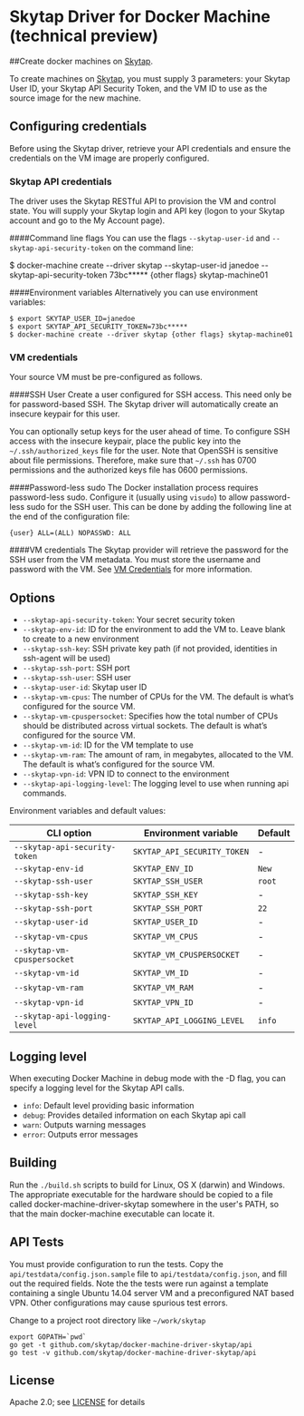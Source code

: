 # Skytap Driver for Docker Machine (technical preview)
##Create docker machines on [Skytap](http://www.skytap.com).

To create machines on [Skytap](http://www.skytap.com), you must supply 3 parameters: your Skytap User ID, your Skytap API Security Token, and the VM ID to use as the source image for the new machine.

## Configuring credentials
Before using the Skytap driver, retrieve your API credentials and ensure the credentials on the VM image are properly configured.

### Skytap API credentials
The driver uses the Skytap RESTful API to provision the VM and control state. You will supply your Skytap login and API key (logon to your Skytap account and go to the My Account page).

####Command line flags
You can use the flags `--skytap-user-id` and `--skytap-api-security-token` on the command line:

  $ docker-machine create --driver skytap --skytap-user-id janedoe --skytap-api-security-token 73bc***** {other flags} skytap-machine01

####Environment variables
Alternatively you can use environment variables:

    $ export SKYTAP_USER_ID=janedoe
    $ export SKYTAP_API_SECURITY_TOKEN=73bc*****
    $ docker-machine create --driver skytap {other flags} skytap-machine01

### VM credentials
Your source VM must be pre-configured as follows.

####SSH User
Create a user configured for SSH access. This need only be for password-based SSH. The Skytap driver will automatically create an insecure keypair for this user.

You can optionally setup keys for the user ahead of time. To configure SSH access with the insecure keypair, place the public key into the `~/.ssh/authorized_keys` file for the user. Note that OpenSSH is sensitive about file permissions. Therefore, make sure that `~/.ssh` has 0700 permissions and the authorized keys file has 0600 permissions.

####Password-less sudo
The Docker installation process requires password-less sudo. Configure it (usually using `visudo`) to allow password-less sudo for the SSH user. This can be done by adding the following line at the end of the configuration file:

  `{user} ALL=(ALL) NOPASSWD: ALL`

####VM credentials
The Skytap provider will retrieve the password for the SSH user from the VM metadata. You must store the username and password with the VM. See [VM Credentials](http://help.skytap.com/#VM_Settings_Credentials.html) for more information.

## Options

-   `--skytap-api-security-token`: Your secret security token
-   `--skytap-env-id`: ID for the environment to add the VM to. Leave blank to create to a new environment
-   `--skytap-ssh-key`:	SSH private key path (if not provided, identities in ssh-agent will be used)
-   `--skytap-ssh-port`: SSH port
-   `--skytap-ssh-user`: SSH user
-   `--skytap-user-id`:	Skytap user ID
-   `--skytap-vm-cpus`: The number of CPUs for the VM. The default is what’s configured for the source VM.
-   `--skytap-vm-cpuspersocket`: Specifies how the total number of CPUs should be distributed across virtual sockets. The default is what’s configured for the source VM.
-   `--skytap-vm-id`:	ID for the VM template to use
-   `--skytap-vm-ram`: The amount of ram, in megabytes, allocated to the VM. The default is what’s configured for the source VM.
-   `--skytap-vpn-id`: VPN ID to connect to the environment
-   `--skytap-api-logging-level`: The logging level to use when running api commands.


Environment variables and default values:

| CLI option                               | Environment variable        | Default          |
| ---------------------------------------- | ----------------------------| ---------------- |
| `--skytap-api-security-token`            | `SKYTAP_API_SECURITY_TOKEN` | -                |
| `--skytap-env-id`                        | `SKYTAP_ENV_ID`             | `New`            |
| `--skytap-ssh-user`                      | `SKYTAP_SSH_USER`           | `root`           |
| `--skytap-ssh-key`                       | `SKYTAP_SSH_KEY`            | -                |
| `--skytap-ssh-port`                      | `SKYTAP_SSH_PORT`           | `22`             |
| `--skytap-user-id`                       | `SKYTAP_USER_ID`            | -                |
| `--skytap-vm-cpus`                       | `SKYTAP_VM_CPUS`            | -                |
| `--skytap-vm-cpuspersocket`              | `SKYTAP_VM_CPUSPERSOCKET`   | -                |
| `--skytap-vm-id`                         | `SKYTAP_VM_ID`              | -                |
| `--skytap-vm-ram`                        | `SKYTAP_VM_RAM`             | -                |
| `--skytap-vpn-id`                        | `SKYTAP_VPN_ID`             | -                |
| `--skytap-api-logging-level`             | `SKYTAP_API_LOGGING_LEVEL`  | `info`           |

## Logging level
When executing Docker Machine in debug mode with the -D flag, you can specify a logging level for the Skytap API calls.

-  `info`: Default level providing basic information
-  `debug`: Provides detailed information on each Skytap api call
-  `warn`: Outputs warning messages
-  `error`: Outputs error messages

## Building
Run the `./build.sh` scripts to build for Linux, OS X (darwin) and Windows. The appropriate executable for the hardware should be copied to a file called docker-machine-driver-skytap somewhere in the user's PATH, so that the main docker-machine executable can locate it.

## API Tests
You must provide configuration to run the tests. Copy the `api/testdata/config.json.sample` file to `api/testdata/config.json`, and fill out the required fields. Note the the tests were run against a template containing a single Ubuntu 14.04 server VM and a preconfigured NAT based VPN. Other configurations may cause spurious test errors.

Change to a project root directory like `~/work/skytap`

    export GOPATH=`pwd`
    go get -t github.com/skytap/docker-machine-driver-skytap/api
    go test -v github.com/skytap/docker-machine-driver-skytap/api

## License
Apache 2.0; see [LICENSE](LICENSE) for details

